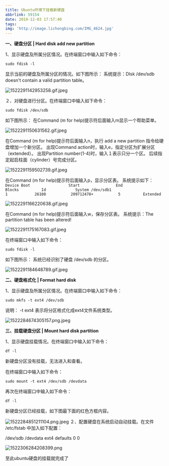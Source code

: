 ```yaml
---
title: Ubuntu环境下挂载新硬盘
abbrlink: 59154
date: 2019-12-03 17:57:40
tags:
img: 'http://image.lichongbing.com/IMG_4624.jpg'
---
```

**一、硬盘分区 | Hard disk add new partition**

1、显示硬盘及所属分区情况。在终端窗口中输入如下命令：

`sudo fdisk -l`

显示当前的硬盘及所属分区的情况。如下图所示：
系统提示：DIsk /dev/sdb doesn't contain a valid partition table。

![1522291142953258.gif.jpeg](http://image.lichongbing.com/static/137dc9e6b4c186bdaea45cbba0cf3236.jpeg)

２、对硬盘进行分区。在终端窗口中输入如下命令：

`sudo fdisk /dev/sdb`

如下图所示：
在Command (m for help)提示符后面输入m显示一个帮助菜单。

![1522291150631562.gif.jpeg](http://image.lichongbing.com/static/537abe5a42c7d259452e0d8784504bc2.jpeg)

在Command (m for help)提示符后面输入n，执行 add a new partition 指令给硬盘增加一个新分区。
出现Command action时，输入e，指定分区为扩展分区（extended）。
出现Partition number(1-4)时，输入１表示只分一个区。
后续指定起启柱面（cylinder）号完成分区。

![1522291159502739.gif.jpeg](http://image.lichongbing.com/static/e3a77b51a7baa6b1ed39592e8539f8db.jpeg)

在Command (m for help)提示符后面输入p，显示分区表。
系统提示如下：
`Device Boot                 Start                End                   Blocks          Id             System
/dev/sdb1                           1            26108           209712478+           5          Extended`

![1522291166220638.gif.jpeg](http://image.lichongbing.com/static/77514de8b947bc61afe9b482d895828c.jpeg)

在Command (m for help)提示符后面输入w，保存分区表。
系统提示：The partition table has been altered!

![1522291175167083.gif.jpeg](http://image.lichongbing.com/static/9fa7f55a36d671e3f5aab55b4838a32c.jpeg)

在终端窗口中输入如下命令：

`sudo fdisk -l`

如下图所示：
系统已经识别了硬盘 /dev/sdb 的分区。

![1522291184648789.gif.jpeg](http://image.lichongbing.com/static/e0e7bf6c99b2d4e5850ae8fed6aec18d.jpeg)



**二、硬盘格式化 | Format hard disk**

1、显示硬盘及所属分区情况。在终端窗口中输入如下命令：

`sudo mkfs -t ext4 /dev/sdb`

说明：
-t ext4 表示将分区格式化成ext4文件系统类型。

![1522284674305157.png.jpeg](http://image.lichongbing.com/static/54abf081c9aee474c625f89c35f510ef.jpeg)



**三、挂载硬盘分区 | Mount hard disk partition**

1、显示硬盘挂载情况。在终端窗口中输入如下命令：

`df -l`

新硬盘分区没有挂载，无法进入和查看。

在终端窗口中输入如下命令：

`sudo mount -t ext4 /dev/sdb /devdata`

再次在终端窗口中输入如下命令：

`df -l`

新硬盘分区已经挂载，如下图最下面的红色方框内容。

![1522284851211104.png.jpeg](http://image.lichongbing.com/static/c8fedd9dae230f52be8bc11c01acc26f.jpeg)
２、配置硬盘在系统启动自动挂载。在文件 /etc/fstab 中加入如下配置：

/dev/sdb     /devdata    ext4     defaults       0 0

![1522306284208399.png](http://image.lichongbing.com/static/89239a3695713ff977e1051bd62d06d6.png)

至此ubuntu硬盘的挂载就完成了


